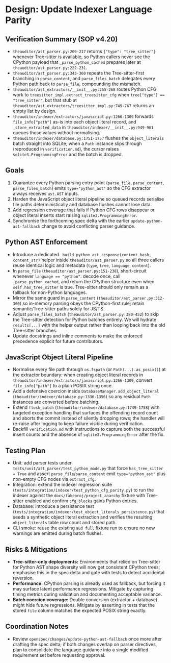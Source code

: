 # Design: Update Indexer Language Parity

## Verification Summary (SOP v4.20)
- `theauditor/ast_parser.py:209-217` returns `{"type": "tree_sitter"}` whenever Tree-sitter is available, so Python callers never see the CPython payload that `_parse_python_cached` prepares later at `theauditor/ast_parser.py:222-231`.
- `theauditor/ast_parser.py:343-360` repeats the Tree-sitter-first branching in `parse_content`, and `parse_files_batch` delegates every Python path back to `parse_file`, compounding the mismatch.
- `theauditor/ast_extractors/__init__.py:255-268` routes Python CFG work to `treesitter_impl.extract_treesitter_cfg` when `tree["type"] == "tree_sitter"`, but that stub at `theauditor/ast_extractors/treesitter_impl.py:749-767` returns an empty list by design.
- `theauditor/indexer/extractors/javascript.py:1266-1309` forwards `file_info["path"]` as-is into each object literal record, and `_store_extracted_data` in `theauditor/indexer/__init__.py:949-961` queues those values without normalising.
- `theauditor/indexer/database.py:1751-1757` flushes the `object_literals` batch straight into SQLite; when a `Path` instance slips through (reproduced in `verification.md`), the cursor raises `sqlite3.ProgrammingError` and the batch is dropped.

## Goals
1. Guarantee every Python parsing entry point (`parse_file`, `parse_content`, `parse_files_batch`) emits `type="python_ast"` so the CFG extractor always receives `ast.AST` inputs.
2. Harden the JavaScript object literal pipeline so queued records serialise file paths deterministically and database flushes cannot lose data.
3. Add regression coverage that fails if Python CFG rows disappear or object literal inserts start raising `sqlite3.ProgrammingError`.
4. Synchronise the forthcoming spec delta with the earlier `update-python-ast-fallback` change to avoid conflicting parser guidance.

## Python AST Enforcement
- Introduce a dedicated `_build_python_ast_response(content_hash, content_str)` helper inside `theauditor/ast_parser.py` so all three callers reuse identical logic and metadata (`type`, `tree`, `language`, `content`).
- In `parse_file` (`theauditor/ast_parser.py:151-238`), short-circuit whenever `language == "python"`: decode once, call `_parse_python_cached`, and return the CPython structure even when `self.has_tree_sitter` is true. Tree-sitter should only remain as a fallback for non-Python languages.
- Mirror the same guard in `parse_content` (`theauditor/ast_parser.py:312-360`) so in-memory parsing obeys the CPython-first rule; retain semantic/Tree-sitter paths solely for JS/TS.
- Adjust `parse_files_batch` (`theauditor/ast_parser.py:380-452`) to skip the Tree-sitter detection for Python batches entirely. We will hydrate `results[...]` with the helper output rather than looping back into the old Tree-sitter branches.
- Update docstrings and inline comments to make the enforced precedence explicit for future contributors.

## JavaScript Object Literal Pipeline
- Normalise every file path through `os.fspath` (or `Path(...).as_posix()`) at the extractor boundary: when creating object literal records in `theauditor/indexer/extractors/javascript.py:1266-1309`, convert `file_info["path"]` to a plain POSIX string once.
- Add a defensive coercion inside `DatabaseManager.add_object_literal` (`theauditor/indexer/database.py:1336-1356`) so any residual `Path` instances are converted before batching.
- Extend `flush_batch` (`theauditor/indexer/database.py:1749-1758`) with targeted exception handling that surfaces the offending record count and aborts the commit instead of silently dropping rows; the handler will re-raise after logging to keep failure visible during verification.
- Backfill `verification.md` with instructions to capture both the successful insert counts and the absence of `sqlite3.ProgrammingError` after the fix.

## Testing Plan
- Unit: add parser tests under `tests/unit/ast_parser/test_python_mode.py` that force `has_tree_sitter = True` and assert `parse_file`/`parse_content` emit `type="python_ast"` plus non-empty CFG nodes via `extract_cfg`.
- Integration: extend the indexer regression suite (`tests/integration/indexer/test_python_cfg_parity.py`) to run the indexer against the `docs/fakeproj/project_anarchy` fixture with Tree-sitter enabled and confirm `cfg_blocks` gains Python entries.
- Database: introduce a persistence test (`tests/integration/indexer/test_object_literals_persistence.py`) that seeds a synthetic object literal extraction and verifies the resulting `object_literals` table row count and stored path.
- CLI smoke: reuse the existing `aud full` fixture run to ensure no new warnings are emitted during batch flushes.

## Risks & Mitigations
- **Tree-sitter-only deployments:** Environments that relied on Tree-sitter for Python AST shape diversity will now get consistent CPython trees; emphasise this in the spec delta and gate with tests to detect accidental reversion.
- **Performance:** CPython parsing is already used as fallback, but forcing it may surface latent performance regressions. Mitigate by capturing timing metrics during validation and documenting acceptable variance.
- **Batch coercion coverage:** Double conversion (extractor + database) might hide future regressions. Mitigate by asserting in tests that the stored `file` column matches the expected POSIX string exactly.

## Coordination Notes
- Review `openspec/changes/update-python-ast-fallback` once more after drafting the spec delta; if both changes overlap on parser directives, plan to consolidate the language guidance into a single modified requirement set before requesting approval.
